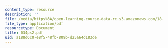 ```yaml
---
content_type: resource
description: ''
file: /media/https%3A/open-learning-course-data-rc.s3.amazonaws.com/18-034-honors-differential-equations-spring-2004/a188d6c0e8f548fb809bd25a64d183de_034ps2.pdf
file_type: application/pdf
resourcetype: Document
title: 034ps2.pdf
uid: a188d6c0-e8f5-48fb-809b-d25a64d183de
---
```

